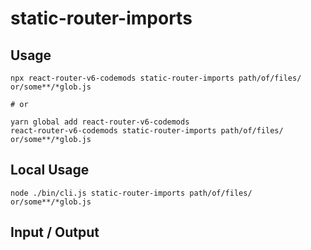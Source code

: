# static-router-imports


## Usage

```
npx react-router-v6-codemods static-router-imports path/of/files/ or/some**/*glob.js

# or

yarn global add react-router-v6-codemods
react-router-v6-codemods static-router-imports path/of/files/ or/some**/*glob.js
```

## Local Usage
```
node ./bin/cli.js static-router-imports path/of/files/ or/some**/*glob.js
```

## Input / Output

<!--FIXTURES_TOC_START-->
<!--FIXTURES_TOC_END-->

<!--FIXTURES_CONTENT_START-->
<!--FIXTURES_CONTENT_END-->